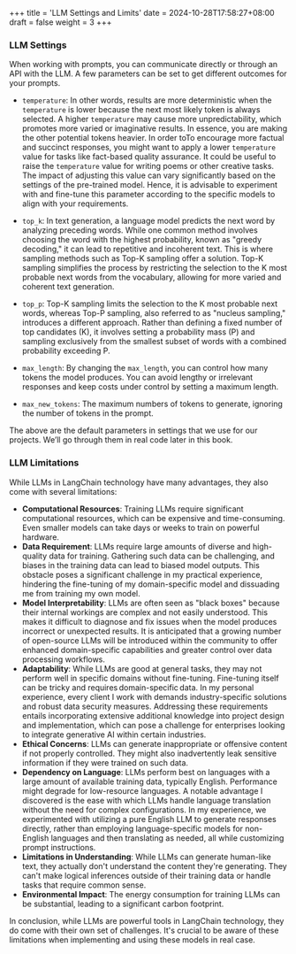 +++
title = 'LLM Settings and Limits'
date = 2024-10-28T17:58:27+08:00
draft = false
weight = 3
+++

### LLM Settings

When working with prompts, you can communicate directly or through an API with the LLM. A few parameters can be set to get different outcomes for your prompts.

- `temperature`: In other words, results are more deterministic when the `temperature` is lower because the next most likely token is always selected. A higher `temperature` may cause more unpredictability, which promotes more varied or imaginative results. In essence, you are making the other potential tokens heavier. In order toTo encourage more factual and succinct responses, you might want to apply a lower `temperature` value for tasks like fact-based quality assurance. It could be useful to raise the `temperature` value for writing poems or other creative tasks. The impact of adjusting this value can vary significantly based on the settings of the pre-trained model. Hence, it is advisable to experiment with and fine-tune this parameter according to the specific models to align with your requirements.

- `top_k`: In text generation, a language model predicts the next word by analyzing preceding words. While one common method involves choosing the word with the highest probability, known as "greedy decoding," it can lead to repetitive and incoherent text. This is where sampling methods such as Top-K sampling offer a solution.
Top-K sampling simplifies the process by restricting the selection to the K most probable next words from the vocabulary, allowing for more varied and coherent text generation.

<!-- The Top-K method, at its core, imposes a restriction on the number of tokens under consideration; for example, setting `top_k = 4` means only the top `4` tokens are viable, while the remainder are disregarded.
In the realm of the `top_k` technique, it influences how a language system chooses words to craft its responses. When employing a low `k` value, the AI follows a comparable pattern by selecting from a restricted and foreseeable pool of words. While this strategy ensures response consistency, it may result in somewhat predictable outputs, potentially lacking in diversity as it doesn't explore the array of options beyond the surface level.
In a project I worked on, the client requested the identification of the top 10 similar answers from a knowledge-base database, with the `top_k` value configured as `10`.  -->

- `top_p`: Top-K sampling limits the selection to the K most probable next words, whereas Top-P sampling, also referred to as "nucleus sampling," introduces a different approach. Rather than defining a fixed number of top candidates (K), it involves setting a probability mass (P) and sampling exclusively from the smallest subset of words with a combined probability exceeding P.
<!-- In the case of `top_p`, the value ranges between 0 and 1. It selects tokens based on their cumulative probabilities until the total surpasses the specified `top_p` value. For instance, a `top_p` value of 0.8 indicates that tokens with cumulative probabilities exceeding 0.8 will be included in the selection. In another word, you can regulate how deterministic the model is in producing a response by using `top_p`, a temperature-based sampling method known as nucleus sampling. Keep this low if you're searching for precise and factual responses. A higher value will yield more varied responses, so consider that. Generally speaking, you should change `top_p` or `temperature`, but not both.   -->

- `max_length`: By changing the `max_length`, you can control how many tokens the model produces. You can avoid lengthy or irrelevant responses and keep costs under control by setting a maximum length.

- `max_new_tokens`: The maximum numbers of tokens to generate, ignoring the number of tokens in the prompt.

<!-- Reference > https://huggingface.co/docs/transformers/main_classes/text_generation -->

The above are the default parameters in settings that we use for our projects. We’ll go through them in real code later in this book.

### LLM Limitations

While LLMs in LangChain technology have many advantages, they also come with several limitations:

- **Computational Resources**: Training LLMs require significant computational resources, which can be expensive and time-consuming. Even smaller models can take days or weeks to train on powerful hardware.
- **Data Requirement**: LLMs require large amounts of diverse and high-quality data for training. Gathering such data can be challenging, and biases in the training data can lead to biased model outputs. This obstacle poses a significant challenge in my practical experience, hindering the fine-tuning of my domain-specific model and dissuading me from training my own model.
- **Model Interpretability**: LLMs are often seen as "black boxes" because their internal workings are complex and not easily understood. This makes it difficult to diagnose and fix issues when the model produces incorrect or unexpected results. It is anticipated that a growing number of open-source LLMs will be introduced within the community to offer enhanced domain-specific capabilities and greater control over data processing workflows.
- **Adaptability**: While LLMs are good at general tasks, they may not perform well in specific domains without fine-tuning. Fine-tuning itself can be tricky and requires domain-specific data. In my personal experience, every client I work with demands industry-specific solutions and robust data security measures. Addressing these requirements entails incorporating extensive additional knowledge into project design and implementation, which can pose a challenge for enterprises looking to integrate generative AI within certain industries.
- **Ethical Concerns**: LLMs can generate inappropriate or offensive content if not properly controlled. They might also inadvertently leak sensitive information if they were trained on such data.
- **Dependency on Language**: LLMs perform best on languages with a large amount of available training data, typically English. Performance might degrade for low-resource languages. A notable advantage I discovered is the ease with which LLMs handle language translation without the need for complex configurations. In my experience, we experimented with utilizing a pure English LLM to generate responses directly, rather than employing language-specific models for non-English languages and then translating as needed, all while customizing prompt instructions.
- **Limitations in Understanding**: While LLMs can generate human-like text, they actually don't understand the content they're generating. They can't make logical inferences outside of their training data or handle tasks that require common sense.
- **Environmental Impact**: The energy consumption for training LLMs can be substantial, leading to a significant carbon footprint.

In conclusion, while LLMs are powerful tools in LangChain technology, they do come with their own set of challenges. It's crucial to be aware of these limitations when implementing and using these models in real case.
